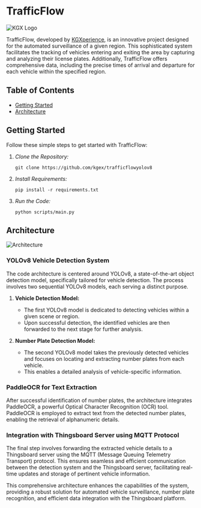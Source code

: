 # TrafficFlow 

![KGX Logo](https://github.com/kgex/trafficflowyolov8/kgx_logo.png)

TrafficFlow, developed by [KGXperience](https://github.com/kgex), is an innovative project designed for the automated surveillance of a given region. This sophisticated system facilitates the tracking of vehicles entering and exiting the area by capturing and analyzing their license plates. Additionally, TrafficFlow offers comprehensive data, including the precise times of arrival and departure for each vehicle within the specified region.

## Table of Contents
- [Getting Started](#getting-started)
- [Architecture](#Architecture)

## Getting Started

Follow these simple steps to get started with TrafficFlow:

1. *Clone the Repository:* 
   ```
   git clone https://github.com/kgex/trafficflowyolov8
   ```

2. *Install Requirements:*
   ```
   pip install -r requirements.txt
   ```

3. *Run the Code:*
   ```
   python scripts/main.py
   ```

## Architecture

![Architecture](https://github.com/kgex/trafficflowyolov8/assets/Architecture.png)


### YOLOv8 Vehicle Detection System

The code architecture is centered around YOLOv8, a state-of-the-art object detection model, specifically tailored for vehicle detection. The process involves two sequential YOLOv8 models, each serving a distinct purpose.

1. **Vehicle Detection Model:**
    - The first YOLOv8 model is dedicated to detecting vehicles within a given scene or region.
    - Upon successful detection, the identified vehicles are then forwarded to the next stage for further analysis.

2. **Number Plate Detection Model:**
    - The second YOLOv8 model takes the previously detected vehicles and focuses on locating and extracting number plates from each vehicle.
    - This enables a detailed analysis of vehicle-specific information.

### PaddleOCR for Text Extraction

After successful identification of number plates, the architecture integrates PaddleOCR, a powerful Optical Character Recognition (OCR) tool. PaddleOCR is employed to extract text from the detected number plates, enabling the retrieval of alphanumeric details.

### Integration with Thingsboard Server using MQTT Protocol

The final step involves forwarding the extracted vehicle details to a Thingsboard server using the MQTT (Message Queuing Telemetry Transport) protocol. This ensures seamless and efficient communication between the detection system and the Thingsboard server, facilitating real-time updates and storage of pertinent vehicle information.

This comprehensive architecture enhances the capabilities of the system, providing a robust solution for automated vehicle surveillance, number plate recognition, and efficient data integration with the Thingsboard platform.
